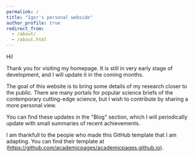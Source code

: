 ```yaml
---
permalink: /
title: "Igor's personal webside"
author_profile: true
redirect_from: 
  - /about/
  - /about.html
---
```


Hi!

Thank you for visiting my homepage. 
It is still in very early stage of development, and I will update it in the coming months. 

The goal of this website is to bring some details of my research closer to the public. 
There are many portals for popular science briefs of the contemporary cutting-edge science, but I wish to contribute by sharing a more personal view.

You can find these updates in the "Blog" section, which I will periodically update with small summaries of recent achievements.

I am thankfull to the people who made this GitHub template that I am adapting.
You can find their template at (https://github.com/academicpages/academicpages.github.io).


